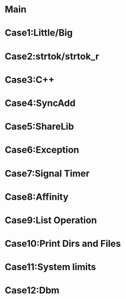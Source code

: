 # Main
# Case1:Little/Big
# Case2:strtok/strtok_r
# Case3:C++
# Case4:SyncAdd
# Case5:ShareLib
# Case6:Exception
# Case7:Signal Timer
# Case8:Affinity
# Case9:List Operation
# Case10:Print Dirs and Files
# Case11:System limits
# Case12:Dbm